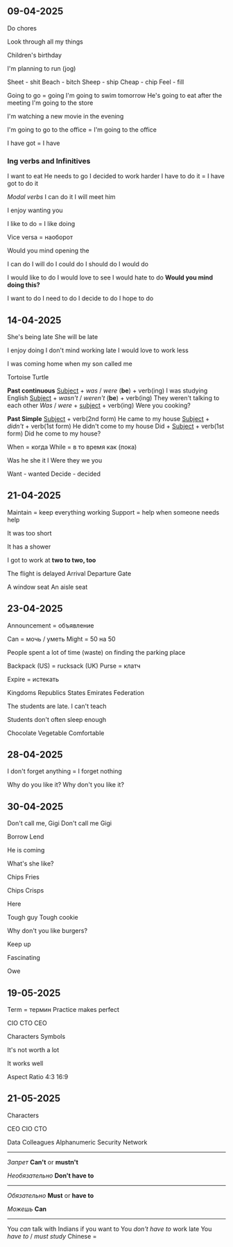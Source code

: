 
## 09-04-2025

Do chores

Look through all my things

Children's birthday

I'm planning to run (jog)

Sheet - shit
Beach - bitch
Sheep - ship
Cheap - chip
Feel - fill

Going to go = going
	I'm going to swim tomorrow
	He's going to eat after the meeting
	I'm going to the store

I'm watching a new movie in the evening

I'm going to go to the office = I'm going to the office

I have got = I have

### Ing verbs and Infinitives

I want to eat
He needs to go
I decided to work harder
I have to do it = I have got to do it


*Modal verbs*
I can do it
I will meet him

I enjoy wanting you

I like to do = I like doing

Vice versa = наоборот

Would you mind opening the 

I can do
I will do
I could do
I should do
I would do 

I would like to do
I would love to see
I would hate to do
**Would you mind doing this?** 

I want to do
I need to do
I decide to do
I hope to do

## 14-04-2025

She's being late
She will be late

I enjoy doing
I don't mind working late
I would love to work less

I was coming home when my son called me

Tortoise
Turtle

**Past continuous**
<u>Subject</u> + *was* / *were* (**be**) + verb(ing)
	I was studying English
<u>Subject</u> + *wasn't* / *weren't* (**be**) + verb(ing)
	They weren't talking to each other
*Was* / *were* + <u>subject</u> + verb(ing)
	Were you cooking?

**Past Simple**
<u>Subject</u> + verb(2nd form)
	He came to my house
<u>Subject</u> + *didn't* + verb(1st form)
	He didn't come to my house
Did + <u>Subject</u> + verb(1st form)
	Did he come to my house?

When = когда
While = в то время как (пока)

Was
	he
	she
	it 
	I 
Were
	they
	we
	you

Want - wanted
Decide - decided

## 21-04-2025

Maintain = keep everything working
Support = help when someone needs help

It was too short

It has a shower

I got to work at **two to two, too**

The flight is delayed
Arrival
Departure
Gate

A window seat
An aisle seat

## 23-04-2025


Announcement = объявление

Can = мочь / уметь
Might = 50 на 50

People spent a lot of time (waste) on finding the parking place

Backpack (US) = rucksack (UK)
Purse = клатч

Expire = истекать

Kingdoms
Republics 
States
Emirates
Federation

The students are late. I can't teach

Students don't often sleep enough

Chocolate
Vegetable
Comfortable 

## 28-04-2025

I don't forget anything = I forget nothing

Why do you like it?
Why don't you like it?

## 30-04-2025

Don't call me, Gigi
Don't call me Gigi

Borrow
Lend

He is coming

What's she like?

Chips
Fries

Chips
Crisps

Here

Tough guy
Tough cookie

Why don't you like burgers? 

Keep up

Fascinating 

Owe 

## 19-05-2025

Term = термин
Practice makes perfect

CIO
CTO
CEO

Characters
Symbols

It's not worth a lot

It works well


Aspect Ratio
4:3
16:9

## 21-05-2025

Characters 

CEO
CIO 
CTO

Data
Colleagues
Alphanumeric
Security
Network

---
*Запрет*
**Can't** or **mustn't**

*Необязательно* 
**Don't have to**

---

*Обязательно*
**Must** or **have to**

*Можешь*
**Can**

---

You *can* talk with Indians if you want to
You *don't have to* work late
You *have to* / *must study* Chinese =

